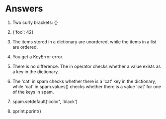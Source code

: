 # Answers
1. Two curly brackets: {}

2. {'foo': 42}

3. The items stored in a dictionary are unordered, while the items in a list are ordered.

4. You get a KeyError error.

5. There is no difference. The in operator checks whether a value exists as a key in the dictionary.

6. The 'cat' in spam checks whether there is a 'cat' key in the dictionary, while 'cat' in spam.values() checks whether there is a value 'cat' for one of the keys in spam.

7. spam.setdefault('color', 'black')

8. pprint.pprint()
